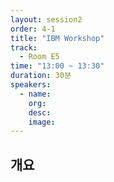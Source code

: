 ```yaml
---
layout: session2
order: 4-1
title: "IBM Workshop"
track:
  - Room E5
time: "13:00 ~ 13:30"
duration: 30분
speakers:
  - name: 
    org: 
    desc: 
    image: 
---
```


## 개요


